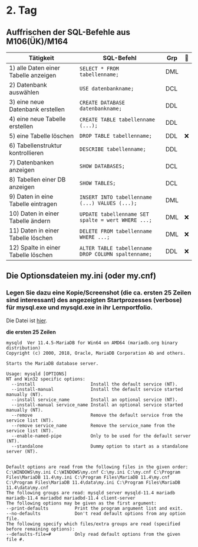 # 2. Tag

## Auffrischen der SQL-Befehle aus M106(ÜK)/M164

| **Tätigkeit**                        | **SQL-Befehl**                                      | **Grp** | **🛑** |
| ------------------------------------ | --------------------------------------------------- | ------- | ------ |
| 1) alle Daten einer Tabelle anzeigen | `SELECT * FROM tabellenname;`                       | DML     |        |
| 2) Datenbank auswählen               | `USE datenbankname;`                                | DCL     |        |
| 3) eine neue Datenbank erstellen     | `CREATE DATABASE datenbankname;`                    | DDL     |        |
| 4) eine neue Tabelle erstellen       | `CREATE TABLE tabellenname (...);`                  | DDL     |        |
| 5) eine Tabelle löschen              | `DROP TABLE tabellenname;`                          | DDL     | ❌      |
| 6) Tabellenstruktur kontrollieren    | `DESCRIBE tabellenname;`                            | DDL     |        |
| 7) Datenbanken anzeigen              | `SHOW DATABASES;`                                   | DCL     |        |
| 8) Tabellen einer DB anzeigen        | `SHOW TABLES;`                                      | DCL     |        |
| 9) Daten in eine Tabelle eintragen   | `INSERT INTO tabellenname (...) VALUES (...);`      | DML     |        |
| 10) Daten in einer Tabelle ändern    | `UPDATE tabellenname SET spalte = wert WHERE ...;`  | DML     | ❌      |
| 11) Daten in einer Tabelle löschen   | `DELETE FROM tabellenname WHERE ...;`               | DML     | ❌      |
| 12) Spalte in einer Tabelle löschen  | `ALTER TABLE tabellenname DROP COLUMN spaltenname;` | DDL     | ❌      |

## Die Optionsdateien my.ini (oder my.cnf)

### Legen Sie dazu eine Kopie/Screenshot (die ca. ersten 25 Zeilen sind interessant) des angezeigten Startprozesses (verbose) für mysql.exe und mysqld.exe in ihr Lernportfolio.

Die Datei ist [hier](verbosestart.txt).

**die ersten 25 Zeilen**

``` log
mysqld  Ver 11.4.5-MariaDB for Win64 on AMD64 (mariadb.org binary distribution)
Copyright (c) 2000, 2018, Oracle, MariaDB Corporation Ab and others.

Starts the MariaDB database server.

Usage: mysqld [OPTIONS]
NT and Win32 specific options:
  --install                     Install the default service (NT).
  --install-manual              Install the default service started manually (NT).
  --install service_name        Install an optional service (NT).
  --install-manual service_name Install an optional service started manually (NT).
  --remove                      Remove the default service from the service list (NT).
  --remove service_name         Remove the service_name from the service list (NT).
  --enable-named-pipe           Only to be used for the default server (NT).
  --standalone                  Dummy option to start as a standalone server (NT).


Default options are read from the following files in the given order:
C:\WINDOWS\my.ini C:\WINDOWS\my.cnf C:\my.ini C:\my.cnf C:\Program Files\MariaDB 11.4\my.ini C:\Program Files\MariaDB 11.4\my.cnf C:\Program Files\MariaDB 11.4\data\my.ini C:\Program Files\MariaDB 11.4\data\my.cnf
The following groups are read: mysqld server mysqld-11.4 mariadb mariadb-11.4 mariadbd mariadbd-11.4 client-server
The following options may be given as the first argument:
--print-defaults          Print the program argument list and exit.
--no-defaults             Don't read default options from any option file.
The following specify which files/extra groups are read (specified before remaining options):
--defaults-file=#         Only read default options from the given file #.
```

